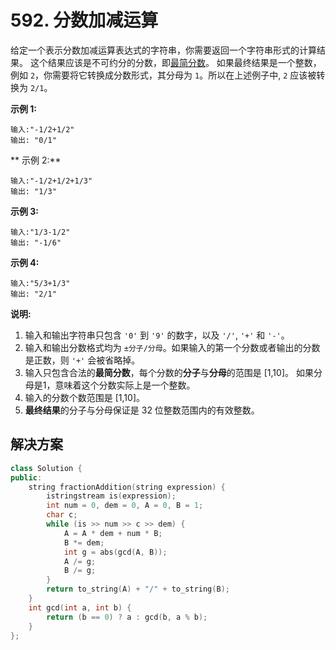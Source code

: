 # 592. 分数加减运算

给定一个表示分数加减运算表达式的字符串，你需要返回一个字符串形式的计算结果。 这个结果应该是不可约分的分数，即[最简分数](https://baike.baidu.com/item/%E6%9C%80%E7%AE%80%E5%88%86%E6%95%B0)。 如果最终结果是一个整数，例如 `2`，你需要将它转换成分数形式，其分母为 `1`。所以在上述例子中, `2` 应该被转换为 `2/1`。

**示例 1:**

```
输入:"-1/2+1/2"
输出: "0/1"

```

** 示例 2:**

```
输入:"-1/2+1/2+1/3"
输出: "1/3"

```

**示例 3:**

```
输入:"1/3-1/2"
输出: "-1/6"

```

**示例 4:**

```
输入:"5/3+1/3"
输出: "2/1"

```

**说明:**

1. 输入和输出字符串只包含 `'0'` 到 `'9'` 的数字，以及 `'/'`, `'+'` 和 `'-'`。 
2. 输入和输出分数格式均为 `±分子/分母`。如果输入的第一个分数或者输出的分数是正数，则 `'+'` 会被省略掉。
3. 输入只包含合法的**最简分数**，每个分数的**分子**与**分母**的范围是  [1,10]。 如果分母是1，意味着这个分数实际上是一个整数。
4. 输入的分数个数范围是 [1,10]。
5. **最终结果**的分子与分母保证是 32 位整数范围内的有效整数。

## 解决方案

```c++
class Solution {
public:
    string fractionAddition(string expression) {
        istringstream is(expression);
        int num = 0, dem = 0, A = 0, B = 1; 
        char c;
        while (is >> num >> c >> dem) {
            A = A * dem + num * B;
            B *= dem;
            int g = abs(gcd(A, B));
            A /= g;
            B /= g;
        }
        return to_string(A) + "/" + to_string(B);
    }
    int gcd(int a, int b) {
        return (b == 0) ? a : gcd(b, a % b);
    }
};
```

